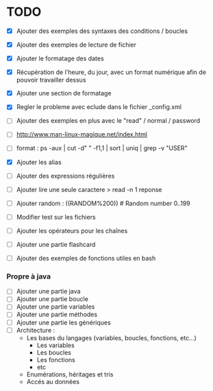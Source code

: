 # TODO

- [x] Ajouter des exemples des syntaxes des conditions / boucles
- [x] Ajouter des exemples de lecture de fichier
- [x] Ajouter le formatage des dates
- [x] Récupération de l'heure, du jour, avec un format numérique afin de pouvoir travailler dessus
- [x] Ajouter une section de formatage
- [x] Regler le probleme avec eclude dans le fichier \_config.xml
- [ ] Ajouter des exemples en plus avec le "read" / normal / password
- [ ] http://www.man-linux-magique.net/index.html
- [ ] format : ps -aux | cut -d" " -f1,1 | sort | uniq | grep -v "USER"
- [x] Ajouter les alias
- [ ] Ajouter des expressions régulières
- [ ] Ajouter lire une seule caractere > read -n 1 reponse
- [ ] Ajouter random : $(($RANDOM%200)) # Random number 0..199
- [ ] Modifier test sur les fichiers
- [ ] Ajouter les opérateurs pour les chaînes
- [ ] Ajouter une partie flashcard
- [ ] Ajouter des exemples de fonctions utiles en bash



### Propre à java

- [ ] Ajouter une partie java
- [ ] Ajouter une partie boucle
- [ ] Ajouter une partie variables
- [ ] Ajouter une partie méthodes
- [ ] Ajouter une partie les génériques
- [ ] Architecture :
  - Les bases du langages (variables, boucles, fonctions, etc...)
    - Les variables
    - Les boucles
    - Les fonctions
    - etc
  - Enumérations, héritages et tris
  - Accés au données
